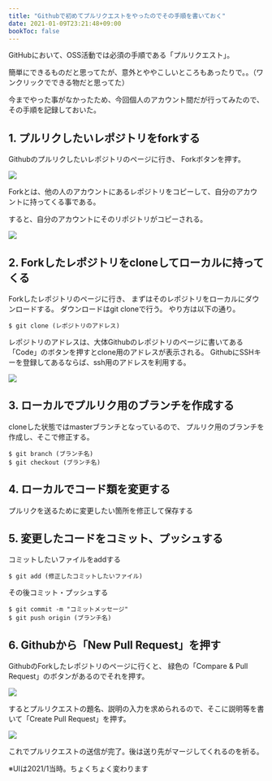 ```yaml
---
title: "Githubで初めてプルリクエストをやったのでその手順を書いておく"
date: 2021-01-09T23:21:48+09:00
bookToc: false
---
```


GitHubにおいて、OSS活動では必須の手順である「プルリクエスト」。

簡単にできるものだと思ってたが、意外とややこしいところもあったりで。。（ワンクリックでできる物だと思ってた）

今までやった事がなかったため、今回個人のアカウント間だが行ってみたので、その手順を記録しておいた。

## 1. プルリクしたいレポジトリをforkする

Githubのプルリクしたいレポジトリのページに行き、
Forkボタンを押す。

<img src="/img/blog/fork.png">

Forkとは、他の人のアカウントにあるレポジトリをコピーして、自分のアカウントに持ってくる事である。

すると、自分のアカウントにそのリポジトリがコピーされる。

<img src="/img/blog/forked.png">

## 2. Forkしたレポジトリをcloneしてローカルに持ってくる

Forkしたレポジトリのページに行き、
まずはそのレポジトリをローカルにダウンロードする。
ダウンロードはgit cloneで行う。
やり方は以下の通り。

```
$ git clone (レポジトリのアドレス)
```


レポジトリのアドレスは、大体Githubのレポジトリのページに書いてある「Code」のボタンを押すとclone用のアドレスが表示される。
GithubにSSHキーを登録してあるならば、ssh用のアドレスを利用する。

<img src="/img/blog/clone.png">


## 3. ローカルでプルリク用のブランチを作成する

cloneした状態ではmasterブランチとなっているので、
プルリク用のブランチを作成し、そこで修正する。

```
$ git branch (ブランチ名)
$ git checkout (ブランチ名)
```


## 4. ローカルでコード類を変更する

プルリクを送るために変更したい箇所を修正して保存する

## 5. 変更したコードをコミット、プッシュする

コミットしたいファイルをaddする

```
$ git add (修正したコミットしたいファイル)
```

その後コミット・プッシュする

```
$ git commit -m "コミットメッセージ"
$ git push origin (ブランチ名)
```

## 6. Githubから「New Pull Request」を押す

GithubのForkしたレポジトリのページに行くと、
緑色の「Compare & Pull Request」のボタンがあるのでそれを押す。

<img src="/img/blog/pull_request.png">

するとプルリクエストの題名、説明の入力を求められるので、そこに説明等を書いて「Create Pull Request」を押す。

<img src="/img/blog/pull_request2.png">

これでプルリクエストの送信が完了。後は送り先がマージしてくれるのを祈る。

※UIは2021/1当時。ちょくちょく変わります

